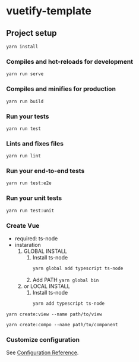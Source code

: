 # vuetify-template

## Project setup
```
yarn install
```

### Compiles and hot-reloads for development
```
yarn run serve
```

### Compiles and minifies for production
```
yarn run build
```

### Run your tests
```
yarn run test
```

### Lints and fixes files
```
yarn run lint
```

### Run your end-to-end tests
```
yarn run test:e2e
```

### Run your unit tests
```
yarn run test:unit
```

### Create Vue
* required: ts-node
* instaration
    1. GLOBAL INSTALL
        1. Install ts-node
            ```sh
            yarn global add typescript ts-node
            ```
        2. Add PATH `yarn global bin`
    2. or LOCAL INSTALL
        1. Install ts-node
            ```sh
            yarn add typescript ts-node
            ```

```
yarn create:view --name path/to/view
```

```
yarn create:compo --name path/to/component
```

### Customize configuration
See [Configuration Reference](https://cli.vuejs.org/config/).
